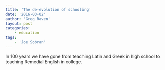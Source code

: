 ```yaml
---
title: 'The de-evolution of schooling'
date: '2016-03-02'
author: 'Greg Raven'
layout: post
categories:
    - education
tags:
    - 'Joe Sobran'
---
```


In 100 years we have gone from teaching Latin and Greek in high school to teaching Remedial English in college.